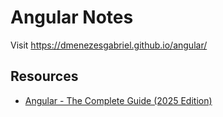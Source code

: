 # Angular Notes

Visit https://dmenezesgabriel.github.io/angular/

## Resources

- [Angular - The Complete Guide (2025 Edition)](https://www.udemy.com/course/the-complete-guide-to-angular-2/)
